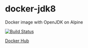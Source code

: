 # docker-jdk8
Docker image with OpenJDK on Alpine

[![Build Status](https://travis-ci.org/gchiam/openjdk-docker.svg?branch=master)](https://travis-ci.org/gchiam/openjdk-docker)


[Docker Hub](https://hub.docker.com/r/gchiam/openjdk/)
